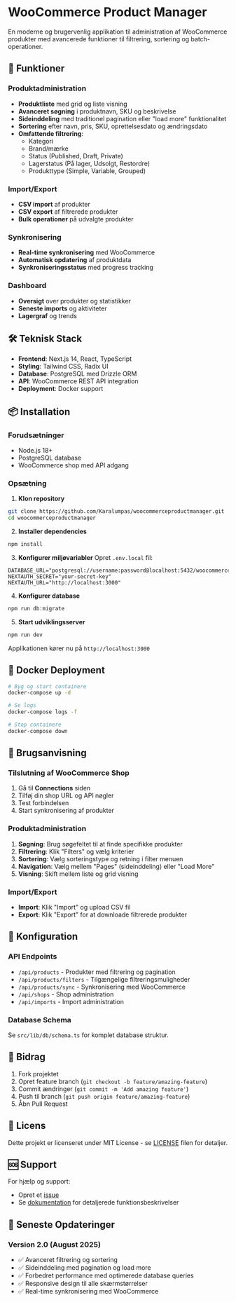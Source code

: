 # WooCommerce Product Manager

En moderne og brugervenlig applikation til administration af WooCommerce produkter med avancerede funktioner til filtrering, sortering og batch-operationer.

## 🚀 Funktioner

### Produktadministration
- **Produktliste** med grid og liste visning
- **Avanceret søgning** i produktnavn, SKU og beskrivelse
- **Sideinddeling** med traditionel pagination eller "load more" funktionalitet
- **Sortering** efter navn, pris, SKU, oprettelsesdato og ændringsdato
- **Omfattende filtrering**:
  - Kategori
  - Brand/mærke
  - Status (Published, Draft, Private)
  - Lagerstatus (På lager, Udsolgt, Restordre)
  - Produkttype (Simple, Variable, Grouped)

### Import/Export
- **CSV import** af produkter
- **CSV export** af filtrerede produkter
- **Bulk operationer** på udvalgte produkter

### Synkronisering
- **Real-time synkronisering** med WooCommerce
- **Automatisk opdatering** af produktdata
- **Synkroniseringsstatus** med progress tracking

### Dashboard
- **Oversigt** over produkter og statistikker
- **Seneste imports** og aktiviteter
- **Lagergraf** og trends

## 🛠 Teknisk Stack

- **Frontend**: Next.js 14, React, TypeScript
- **Styling**: Tailwind CSS, Radix UI
- **Database**: PostgreSQL med Drizzle ORM
- **API**: WooCommerce REST API integration
- **Deployment**: Docker support

## 📦 Installation

### Forudsætninger
- Node.js 18+
- PostgreSQL database
- WooCommerce shop med API adgang

### Opsætning

1. **Klon repository**
```bash
git clone https://github.com/Karalumpas/woocommerceproductmanager.git
cd woocommerceproductmanager
```

2. **Installer dependencies**
```bash
npm install
```

3. **Konfigurer miljøvariabler**
Opret `.env.local` fil:
```env
DATABASE_URL="postgresql://username:password@localhost:5432/woocommerce_manager"
NEXTAUTH_SECRET="your-secret-key"
NEXTAUTH_URL="http://localhost:3000"
```

4. **Konfigurer database**
```bash
npm run db:migrate
```

5. **Start udviklingsserver**
```bash
npm run dev
```

Applikationen kører nu på `http://localhost:3000`

## 🐳 Docker Deployment

```bash
# Byg og start containere
docker-compose up -d

# Se logs
docker-compose logs -f

# Stop containere
docker-compose down
```

## 📖 Brugsanvisning

### Tilslutning af WooCommerce Shop
1. Gå til **Connections** siden
2. Tilføj din shop URL og API nøgler
3. Test forbindelsen
4. Start synkronisering af produkter

### Produktadministration
1. **Søgning**: Brug søgefeltet til at finde specifikke produkter
2. **Filtrering**: Klik "Filters" og vælg kriterier
3. **Sortering**: Vælg sorteringstype og retning i filter menuen
4. **Navigation**: Vælg mellem "Pages" (sideinddeling) eller "Load More"
5. **Visning**: Skift mellem liste og grid visning

### Import/Export
- **Import**: Klik "Import" og upload CSV fil
- **Export**: Klik "Export" for at downloade filtrerede produkter

## 🔧 Konfiguration

### API Endpoints
- `/api/products` - Produkter med filtrering og pagination
- `/api/products/filters` - Tilgængelige filtreringsmuligheder
- `/api/products/sync` - Synkronisering med WooCommerce
- `/api/shops` - Shop administration
- `/api/imports` - Import administration

### Database Schema
Se `src/lib/db/schema.ts` for komplet database struktur.

## 🤝 Bidrag

1. Fork projektet
2. Opret feature branch (`git checkout -b feature/amazing-feature`)
3. Commit ændringer (`git commit -m 'Add amazing feature'`)
4. Push til branch (`git push origin feature/amazing-feature`)
5. Åbn Pull Request

## 📝 Licens

Dette projekt er licenseret under MIT License - se [LICENSE](LICENSE) filen for detaljer.

## 🆘 Support

For hjælp og support:
- Opret et [issue](https://github.com/Karalumpas/woocommerceproductmanager/issues)
- Se [dokumentation](PRODUCT_FEATURES.md) for detaljerede funktionsbeskrivelser

## 🔄 Seneste Opdateringer

### Version 2.0 (August 2025)
- ✅ Avanceret filtrering og sortering
- ✅ Sideinddeling med pagination og load more
- ✅ Forbedret performance med optimerede database queries
- ✅ Responsive design til alle skærmstørrelser
- ✅ Real-time synkronisering med WooCommerce
